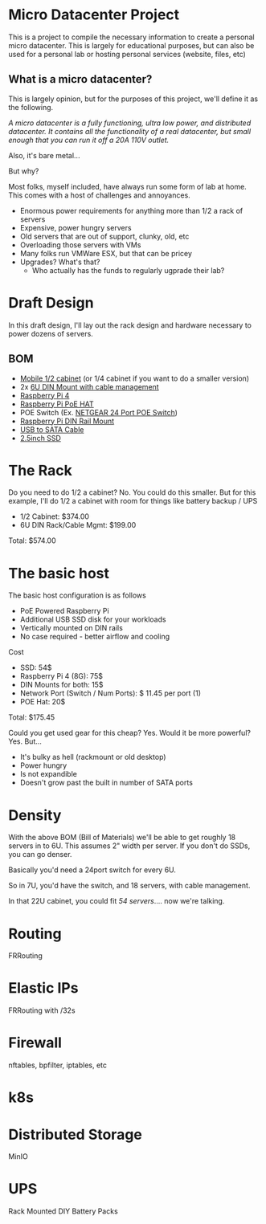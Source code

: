 # Micro Datacenter Project
This is a project to compile the necessary information to create a personal micro datacenter. This is largely for educational purposes, but can also be used for a personal lab or hosting personal services (website, files, etc)

## What is a micro datacenter?
This is largely opinion, but for the purposes of this project, we'll define it as the following.

_A micro datacenter is a fully functioning, ultra low power, and distributed datacenter. It contains all the functionality of a real datacenter, but small enough that you can run it off a 20A 110V outlet._

Also, it's bare metal...

But why? 

Most folks, myself included, have always run some form of lab at home. This comes with a host of challenges and annoyances.
- Enormous power requirements for anything more than 1/2 a rack of servers
- Expensive, power hungry servers
- Old servers that are out of support, clunky, old, etc
- Overloading those servers with VMs
- Many folks run VMWare ESX, but that can be pricey
- Upgrades? What's that? 
  - Who actually has the funds to regularly ugprade their lab?

# Draft Design
In this draft design, I'll lay out the rack design and hardware necessary to power dozens of servers. 

## BOM
- [Mobile 1/2 cabinet](https://www.amazon.com/NavePoint-Server-Cabinet-Casters-Shelves/dp/B01I48EJOW/) (or 1/4 cabinet if you want to do a smaller version)
- 2x [6U DIN Mount with cable management](https://www.amazon.com/Rackmount-Din-Rail-Panel-6U/dp/B00SG3PGWK/)
- [Raspberry Pi 4](https://www.adafruit.com/product/4564)
- [Raspberry Pi PoE HAT](https://www.raspberrypi.org/products/poe-hat/)
- POE Switch (Ex. [NETGEAR 24 Port POE Switch](https://www.amazon.com/NETGEAR-24-Port-Gigabit-Ethernet-Unmanaged/dp/B07Z8P4ZPW/))
- [Raspberry Pi DIN Rail Mount](https://shop.inux3d.com/en/home/50-terrapi-d-din-rail-terrapi-modular-system-for-raspberry-pi.html)
- [USB to SATA Cable](https://shop.inux3d.com/en/home/28-55-25-sata-to-usb-adapter-with-cable-for-ssd-and-hard-drive-usb-30-sata-iii-black.html#/11-color-black)
- [2.5inch SSD](https://www.amazon.com/Samsung-500GB-Internal-MZ-76E500B-AM/dp/B0781Z7Y3S/)

# The Rack
Do you need to do 1/2 a cabinet? No. You could do this smaller. But for this example, I'll do 1/2 a cabinet with room for things like battery backup / UPS

- 1/2 Cabinet: $374.00
- 6U DIN Rack/Cable Mgmt: $199.00

Total: $574.00

# The basic host
The basic host configuration is as follows
- PoE Powered Raspberry Pi
- Additional USB SSD disk for your workloads
- Vertically mounted on DIN rails
- No case required - better airflow and cooling

Cost
- SSD: 54$
- Raspberry Pi 4 (8G): 75$
- DIN Mounts for both: 15$
- Network Port (Switch / Num Ports): $ 11.45 per port (1)
- POE Hat: 20$

Total: $175.45

Could you get used gear for this cheap? Yes. Would it be more powerful? Yes. But...
- It's bulky as hell (rackmount or old desktop)
- Power hungry
- Is not expandible
- Doesn't grow past the built in number of SATA ports

# Density
With the above BOM (Bill of Materials) we'll be able to get roughly 18 servers in to 6U. This assumes 2" width per server. If you don't do SSDs, you can go denser. 

Basically you'd need a 24port switch for every 6U. 

So in 7U, you'd have the switch, and 18 servers, with cable management. 

In that 22U cabinet, you could fit *54 servers*.... now we're talking.

# Routing
FRRouting

# Elastic IPs
FRRouting with /32s

# Firewall
nftables, bpfilter, iptables, etc

# k8s

# Distributed Storage
MinIO

# UPS
Rack Mounted DIY Battery Packs
